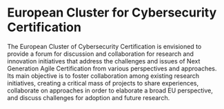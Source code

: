 # European Cluster for Cybersecurity Certification

The European Cluster of Cybersecurity Certification is envisioned to provide a forum for discussion and collaboration for research and innovation initiatives that address the challenges and issues of Next Generation Agile Certification from various perspectives and approaches. Its main objective is to foster collaboration among existing research initiatives, creating a critical mass of projects to share experiences, collaborate on approaches in order to elaborate a broad EU perspective, and discuss challenges for adoption and future research.
